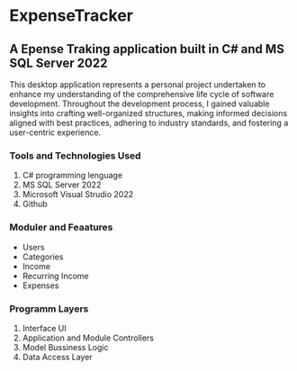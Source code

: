 # ExpenseTracker
## A Epense Traking application built in C# and MS SQL Server 2022

This desktop application represents a personal project undertaken to enhance my understanding of the comprehensive life cycle of software development. Throughout the development process, I gained valuable insights into crafting well-organized structures, making informed decisions aligned with best practices, adhering to industry standards, and fostering a user-centric experience.

### Tools and Technologies Used
1. C# programming lenguage
2. MS SQL Server 2022
3. Microsoft Visual Strudio 2022
4. Github

### Moduler and Feaatures
- Users
- Categories
- Income
- Recurring Income
- Expenses

### Programm Layers
1. Interface UI
2. Application and Module Controllers
3. Model Bussiness Logic
4. Data Access Layer

